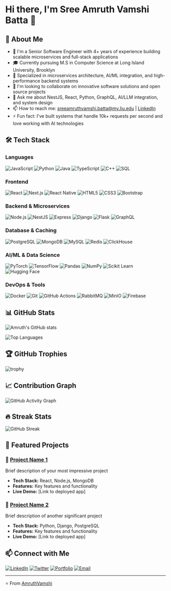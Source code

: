 # Hi there, I'm Sree Amruth Vamshi Batta 👋

## 🚀 About Me
- 🔭 I'm a Senior Software Engineer with 4+ years of experience building scalable microservices and full-stack applications
- 🎓 Currently pursuing M.S in Computer Science at Long Island University, Brooklyn
- 🌱 Specialized in microservices architecture, AI/ML integration, and high-performance backend systems
- 👯 I'm looking to collaborate on innovative software solutions and open source projects
- 💬 Ask me about NestJS, React, Python, GraphQL, AI/LLM integration, and system design
- 📫 How to reach me: sreeamruthvamshi.batta@my.liu.edu | [LinkedIn](your-linkedin-url)
- ⚡ Fun fact: I've built systems that handle 10k+ requests per second and love working with AI technologies

## 🛠️ Tech Stack

### Languages
![JavaScript](https://img.shields.io/badge/-JavaScript-F7DF1E?style=flat-square&logo=javascript&logoColor=black)
![Python](https://img.shields.io/badge/-Python-3776AB?style=flat-square&logo=python&logoColor=white)
![Java](https://img.shields.io/badge/-Java-007396?style=flat-square&logo=java&logoColor=white)
![TypeScript](https://img.shields.io/badge/-TypeScript-3178C6?style=flat-square&logo=typescript&logoColor=white)
![C++](https://img.shields.io/badge/-C++-00599C?style=flat-square&logo=c%2B%2B&logoColor=white)
![SQL](https://img.shields.io/badge/-SQL-4479A1?style=flat-square&logo=mysql&logoColor=white)

### Frontend
![React](https://img.shields.io/badge/-React-61DAFB?style=flat-square&logo=react&logoColor=black)
![Next.js](https://img.shields.io/badge/-Next.js-000000?style=flat-square&logo=next.js&logoColor=white)
![React Native](https://img.shields.io/badge/-React%20Native-61DAFB?style=flat-square&logo=react&logoColor=black)
![HTML5](https://img.shields.io/badge/-HTML5-E34F26?style=flat-square&logo=html5&logoColor=white)
![CSS3](https://img.shields.io/badge/-CSS3-1572B6?style=flat-square&logo=css3&logoColor=white)
![Bootstrap](https://img.shields.io/badge/-Bootstrap-7952B3?style=flat-square&logo=bootstrap&logoColor=white)

### Backend & Microservices
![Node.js](https://img.shields.io/badge/-Node.js-339933?style=flat-square&logo=node.js&logoColor=white)
![NestJS](https://img.shields.io/badge/-NestJS-E0234E?style=flat-square&logo=nestjs&logoColor=white)
![Express](https://img.shields.io/badge/-Express-000000?style=flat-square&logo=express&logoColor=white)
![Django](https://img.shields.io/badge/-Django-092E20?style=flat-square&logo=django&logoColor=white)
![Flask](https://img.shields.io/badge/-Flask-000000?style=flat-square&logo=flask&logoColor=white)
![GraphQL](https://img.shields.io/badge/-GraphQL-E10098?style=flat-square&logo=graphql&logoColor=white)

### Database & Caching
![PostgreSQL](https://img.shields.io/badge/-PostgreSQL-336791?style=flat-square&logo=postgresql&logoColor=white)
![MongoDB](https://img.shields.io/badge/-MongoDB-47A248?style=flat-square&logo=mongodb&logoColor=white)
![MySQL](https://img.shields.io/badge/-MySQL-4479A1?style=flat-square&logo=mysql&logoColor=white)
![Redis](https://img.shields.io/badge/-Redis-DC382D?style=flat-square&logo=redis&logoColor=white)
![ClickHouse](https://img.shields.io/badge/-ClickHouse-FFCC01?style=flat-square&logo=clickhouse&logoColor=black)

### AI/ML & Data Science
![PyTorch](https://img.shields.io/badge/-PyTorch-EE4C2C?style=flat-square&logo=pytorch&logoColor=white)
![TensorFlow](https://img.shields.io/badge/-TensorFlow-FF6F00?style=flat-square&logo=tensorflow&logoColor=white)
![Pandas](https://img.shields.io/badge/-Pandas-150458?style=flat-square&logo=pandas&logoColor=white)
![NumPy](https://img.shields.io/badge/-NumPy-013243?style=flat-square&logo=numpy&logoColor=white)
![Scikit Learn](https://img.shields.io/badge/-Scikit%20Learn-F7931E?style=flat-square&logo=scikit-learn&logoColor=white)
![Hugging Face](https://img.shields.io/badge/-🤗%20Hugging%20Face-FFD21E?style=flat-square&logoColor=black)

### DevOps & Tools
![Docker](https://img.shields.io/badge/-Docker-2496ED?style=flat-square&logo=docker&logoColor=white)
![Git](https://img.shields.io/badge/-Git-F05032?style=flat-square&logo=git&logoColor=white)
![GitHub Actions](https://img.shields.io/badge/-GitHub%20Actions-2088FF?style=flat-square&logo=github-actions&logoColor=white)
![RabbitMQ](https://img.shields.io/badge/-RabbitMQ-FF6600?style=flat-square&logo=rabbitmq&logoColor=white)
![MinIO](https://img.shields.io/badge/-MinIO-C72E49?style=flat-square&logo=minio&logoColor=white)
![Firebase](https://img.shields.io/badge/-Firebase-FFCA28?style=flat-square&logo=firebase&logoColor=black)

## 📊 GitHub Stats

![Amruth's GitHub stats](https://github-readme-stats.vercel.app/api?username=AmruthVamshi&show_icons=true&theme=radical)

![Top Languages](https://github-readme-stats.vercel.app/api/top-langs/?username=AmruthVamshi&layout=compact&theme=radical)

## 🏆 GitHub Trophies
![trophy](https://github-profile-trophy.vercel.app/?username=AmruthVamshi&theme=radical)

## 📈 Contribution Graph
![GitHub Activity Graph](https://github-readme-activity-graph.vercel.app/graph?username=AmruthVamshi&theme=react-dark)

## 🔥 Streak Stats
![GitHub Streak](https://github-readme-streak-stats.herokuapp.com/?user=AmruthVamshi&theme=radical)

## 💼 Featured Projects

### 🌟 [Project Name 1](https://github.com/AmruthVamshi/project1)
Brief description of your most impressive project
- **Tech Stack:** React, Node.js, MongoDB
- **Features:** Key features and functionality
- **Live Demo:** [Link to deployed app]

### 🌟 [Project Name 2](https://github.com/AmruthVamshi/project2)
Brief description of another significant project
- **Tech Stack:** Python, Django, PostgreSQL
- **Features:** Key features and functionality
- **Live Demo:** [Link to deployed app]

## 📫 Connect with Me

[![LinkedIn](https://img.shields.io/badge/-LinkedIn-0077B5?style=flat-square&logo=linkedin&logoColor=white)](your-linkedin-url)
[![Twitter](https://img.shields.io/badge/-Twitter-1DA1F2?style=flat-square&logo=twitter&logoColor=white)](your-twitter-url)
[![Portfolio](https://img.shields.io/badge/-Portfolio-000000?style=flat-square&logo=react&logoColor=white)](your-portfolio-url)
[![Email](https://img.shields.io/badge/-Email-D14836?style=flat-square&logo=gmail&logoColor=white)](mailto:your-email)

---
⭐️ From [AmruthVamshi](https://github.com/AmruthVamshi)
